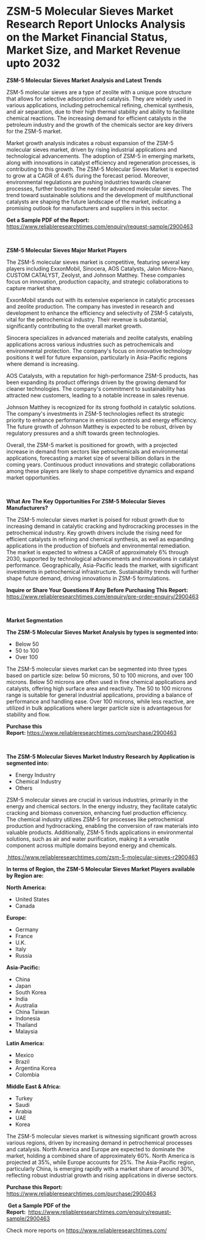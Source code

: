 <p><h1>ZSM-5 Molecular Sieves Market Research Report Unlocks Analysis on the Market Financial Status, Market Size, and Market Revenue upto 2032</h1></p><p><strong>ZSM-5 Molecular Sieves Market Analysis and Latest Trends</strong></p>
<p><p>ZSM-5 molecular sieves are a type of zeolite with a unique pore structure that allows for selective adsorption and catalysis. They are widely used in various applications, including petrochemical refining, chemical synthesis, and air separation, due to their high thermal stability and ability to facilitate chemical reactions. The increasing demand for efficient catalysts in the petroleum industry and the growth of the chemicals sector are key drivers for the ZSM-5 market.</p><p>Market growth analysis indicates a robust expansion of the ZSM-5 molecular sieves market, driven by rising industrial applications and technological advancements. The adoption of ZSM-5 in emerging markets, along with innovations in catalyst efficiency and regeneration processes, is contributing to this growth. The ZSM-5 Molecular Sieves Market is expected to grow at a CAGR of 4.6% during the forecast period. Moreover, environmental regulations are pushing industries towards cleaner processes, further boosting the need for advanced molecular sieves. The trend toward sustainable solutions and the development of multifunctional catalysts are shaping the future landscape of the market, indicating a promising outlook for manufacturers and suppliers in this sector.</p></p>
<p><strong>Get a Sample PDF of the Report:&nbsp;</strong> <a href="https://www.reliableresearchtimes.com/enquiry/request-sample/2900463?utm_campaign=3536&utm_medium=2&utm_source=Github&utm_content=ia&utm_term=16032025&utm_id=zsm-5-molecular-sieves">https://www.reliableresearchtimes.com/enquiry/request-sample/2900463</a></p>
<p>&nbsp;</p>
<p><strong>ZSM-5 Molecular Sieves Major Market Players</strong></p>
<p><p>The ZSM-5 molecular sieves market is competitive, featuring several key players including ExxonMobil, Sinocera, AOS Catalysts, Jalon Micro-Nano, CUSTOM CATALYST, Zeolyst, and Johnson Matthey. These companies focus on innovation, production capacity, and strategic collaborations to capture market share.</p><p>ExxonMobil stands out with its extensive experience in catalytic processes and zeolite production. The company has invested in research and development to enhance the efficiency and selectivity of ZSM-5 catalysts, vital for the petrochemical industry. Their revenue is substantial, significantly contributing to the overall market growth.</p><p>Sinocera specializes in advanced materials and zeolite catalysts, enabling applications across various industries such as petrochemicals and environmental protection. The company's focus on innovative technology positions it well for future expansion, particularly in Asia-Pacific regions where demand is increasing.</p><p>AOS Catalysts, with a reputation for high-performance ZSM-5 products, has been expanding its product offerings driven by the growing demand for cleaner technologies. The company's commitment to sustainability has attracted new customers, leading to a notable increase in sales revenue.</p><p>Johnson Matthey is recognized for its strong foothold in catalytic solutions. The company's investments in ZSM-5 technologies reflect its strategic priority to enhance performance in emission controls and energy efficiency. The future growth of Johnson Matthey is expected to be robust, driven by regulatory pressures and a shift towards green technologies.</p><p>Overall, the ZSM-5 market is positioned for growth, with a projected increase in demand from sectors like petrochemicals and environmental applications, forecasting a market size of several billion dollars in the coming years. Continuous product innovations and strategic collaborations among these players are likely to shape competitive dynamics and expand market opportunities.</p></p>
<p>&nbsp;</p>
<p><strong>What Are The Key Opportunities For ZSM-5 Molecular Sieves Manufacturers?</strong></p>
<p><p>The ZSM-5 molecular sieves market is poised for robust growth due to increasing demand in catalytic cracking and hydrocracking processes in the petrochemical industry. Key growth drivers include the rising need for efficient catalysts in refining and chemical synthesis, as well as expanding applications in the production of biofuels and environmental remediation. The market is expected to witness a CAGR of approximately 6% through 2030, supported by technological advancements and innovations in catalyst performance. Geographically, Asia-Pacific leads the market, with significant investments in petrochemical infrastructure. Sustainability trends will further shape future demand, driving innovations in ZSM-5 formulations.</p></p>
<p><strong>Inquire or Share Your Questions If Any Before Purchasing This Report:</strong> <a href="https://www.reliableresearchtimes.com/enquiry/pre-order-enquiry/2900463?utm_campaign=3536&utm_medium=2&utm_source=Github&utm_content=ia&utm_term=16032025&utm_id=zsm-5-molecular-sieves">https://www.reliableresearchtimes.com/enquiry/pre-order-enquiry/2900463</a></p>
<p>&nbsp;</p>
<p><strong>Market Segmentation</strong></p>
<p><strong>The ZSM-5 Molecular Sieves Market Analysis by types is segmented into:</strong></p>
<p><ul><li>Below 50</li><li>50 to 100</li><li>Over 100</li></ul></p>
<p><p>The ZSM-5 molecular sieves market can be segmented into three types based on particle size: below 50 microns, 50 to 100 microns, and over 100 microns. Below 50 microns are often used in fine chemical applications and catalysts, offering high surface area and reactivity. The 50 to 100 microns range is suitable for general industrial applications, providing a balance of performance and handling ease. Over 100 microns, while less reactive, are utilized in bulk applications where larger particle size is advantageous for stability and flow.</p></p>
<p><strong>Purchase this Report:&nbsp;</strong><a href="https://www.reliableresearchtimes.com/purchase/2900463?utm_campaign=3536&utm_medium=2&utm_source=Github&utm_content=ia&utm_term=16032025&utm_id=zsm-5-molecular-sieves">https://www.reliableresearchtimes.com/purchase/2900463</a></p>
<p>&nbsp;</p>
<p><strong>The ZSM-5 Molecular Sieves Market Industry Research by Application is segmented into:</strong></p>
<p><ul><li>Energy Industry</li><li>Chemical Industry</li><li>Others</li></ul></p>
<p><p>ZSM-5 molecular sieves are crucial in various industries, primarily in the energy and chemical sectors. In the energy industry, they facilitate catalytic cracking and biomass conversion, enhancing fuel production efficiency. The chemical industry utilizes ZSM-5 for processes like petrochemical production and hydrocracking, enabling the conversion of raw materials into valuable products. Additionally, ZSM-5 finds applications in environmental solutions, such as air and water purification, making it a versatile component across multiple domains beyond energy and chemicals.</p></p>
<p><a href="https://www.reliableresearchtimes.com/zsm-5-molecular-sieves-r2900463?utm_campaign=3536&utm_medium=2&utm_source=Github&utm_content=ia&utm_term=16032025&utm_id=zsm-5-molecular-sieves">&nbsp;https://www.reliableresearchtimes.com/zsm-5-molecular-sieves-r2900463</a></p>
<p><strong>In terms of Region, the ZSM-5 Molecular Sieves Market Players available by Region are:</strong></p>
<p>
    <p> <strong> North America: </strong>
        <ul>
            <li>United States</li>
            <li>Canada</li>
        </ul>
        </p> 
    <p> <strong> Europe: </strong>
        <ul>
            <li>Germany</li>
            <li>France</li>
            <li>U.K.</li>
            <li>Italy</li>
            <li>Russia</li>
        </ul>
        </p> 
    <p> <strong> Asia-Pacific: </strong>
        <ul>
            <li>China</li>
            <li>Japan</li>
            <li>South Korea</li>
            <li>India</li>
            <li>Australia</li>
            <li>China Taiwan</li>
            <li>Indonesia</li>
            <li>Thailand</li>
            <li>Malaysia</li>
        </ul>
        </p> 
    <p> <strong> Latin America: </strong>
        <ul>
            <li>Mexico</li>
            <li>Brazil</li>
            <li>Argentina Korea</li>
            <li>Colombia</li>
        </ul>
        </p> 
    <p> <strong> Middle East & Africa: </strong>
        <ul>
            <li>Turkey</li>
            <li>Saudi</li>
            <li>Arabia</li>
            <li>UAE</li>
            <li>Korea</li>
        </ul>
    </p>
    </p>
<p><p>The ZSM-5 molecular sieves market is witnessing significant growth across various regions, driven by increasing demand in petrochemical processes and catalysis. North America and Europe are expected to dominate the market, holding a combined share of approximately 60%. North America is projected at 35%, while Europe accounts for 25%. The Asia-Pacific region, particularly China, is emerging rapidly with a market share of around 30%, reflecting robust industrial growth and rising applications in diverse sectors.</p></p>
<p><strong>Purchase this Report: </strong><a href="https://www.reliableresearchtimes.com/purchase/2900463?utm_campaign=3536&utm_medium=2&utm_source=Github&utm_content=ia&utm_term=16032025&utm_id=zsm-5-molecular-sieves">https://www.reliableresearchtimes.com/purchase/2900463</a></p>
<p>&nbsp;<strong>Get a Sample PDF of the Report:&nbsp;&nbsp;</strong><a href="https://www.reliableresearchtimes.com/enquiry/request-sample/2900463?utm_campaign=3536&utm_medium=2&utm_source=Github&utm_content=ia&utm_term=16032025&utm_id=zsm-5-molecular-sieves">https://www.reliableresearchtimes.com/enquiry/request-sample/2900463</a></p>
<p><strong></strong></p>
<p>Check more reports on <a href="https://www.reliableresearchtimes.com/?utm_campaign=3536&utm_medium=2&utm_source=Github&utm_content=ia&utm_term=16032025&utm_id=zsm-5-molecular-sieves">https://www.reliableresearchtimes.com/</a></p>